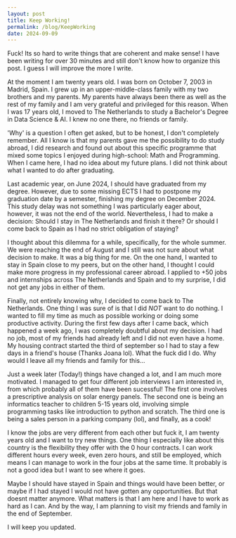 ```yaml
---
layout: post
title: Keep Working!
permalink: /blog/KeepWorking
date: 2024-09-09
---
```

Fuck! Its so hard to write things that are coherent and make sense! I have been writing for over 30 minutes and still don't know how to organize this post. I guess I will improve the more I write.

At the moment I am twenty years old. I was born on October 7, 2003 in Madrid, Spain. I grew up in an upper-middle-class family with my two brothers and my parents. My parents have always been there as well as the rest of my family and I am very grateful and privileged for this reason. When I was 17 years old, I moved to The Netherlands to study a Bachelor's Degree in Data Science & AI. I knew no one there, no friends or family. 

'Why' is a question I often get asked, but to be honest, I don't completely remember. All I know is that my parents gave me the possibility to do study abroad, I did research and found out about this specific programme that mixed some topics I enjoyed during high-school: Math and Programming. When I came here, I had no idea about my future plans. I did not think about what I wanted to do after graduating. 

Last academic year, on June 2024, I should have graduated from my degree. However, due to some missing ECTS I had to postpone my graduation date by a semester, finishing my degree on December 2024. This study delay was not something I was particularly eager about, however, it was not the end of the world. Nevertheless, I had to make a decision: Should I stay in The Netherlands and finish it there? Or should I come back to Spain as I had no strict obligation of staying?

I thought about this dilemma for a while, specifically, for the whole summer. We were reaching the end of August and I still was not sure about what decision to make. It was a big thing for me. On the one hand, I wanted to stay in Spain close to my peers, but on the other hand, I thought I could make more progress in my professional career abroad. I applied to +50 jobs and internships across The Netherlands and Spain and to my surprise, I did not get any jobs in either of them. 

Finally, not entirely knowing why, I decided to come back to The Netherlands. One thing I was sure of is that I did *NOT* want to do nothing. I wanted to fill my time as much as possible working or doing some productive activity. During the first few days after I came back, which happened a week ago, I was completely doubtful about my decision. I had no job, most of my friends had already left and I did not even have a home. My housing contract started the third of september so I had to stay a few days in a friend's house (Thanks Joana lol). What the fuck did I do. Why would I leave all my friends and family for this...

Just a week later (Today!) things have changed a lot, and I am much more motivated. I managed to get four different job interviews I am interested in, from which probably all of them have been sucessful! The first one involves a prescriptive analysis on solar energy panels. The second one is being an informatics teacher to children 5-15 years old, involving simple programming tasks like introduction to python and scratch. The third one is being a sales person in a parking company (lol), and finally, as a cook!

I know the jobs are very different from each other but fuck it, I am twenty years old and I want to try new things. One thing I especially like about this country is the flexibility they offer with the 0 hour contracts. I can work different hours every week, even zero hours, and still be employed, which means I can manage to work in the four jobs at the same time. It probably is not a good idea but I want to see where it goes.

Maybe I should have stayed in Spain and things would have been better, or maybe if I had stayed I would not have gotten any opportunities. But that doesnt matter anymore. What matters is that I am here and I have to work as hard as I can. And by the way, I am planning to visit my friends and family in the end of September.

I will keep you updated.